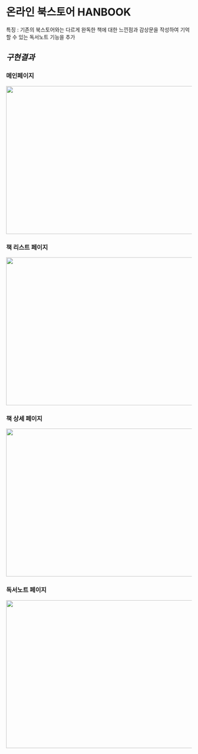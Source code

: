 # 온라인 북스토어 HANBOOK
특징 : 기존의 북스토어와는 다르게 완독한 책에 대한 느낀점과 감상문을 작성하여 기억할 수 있는 독서노트 기능을 추가    
         
            
## *구현결과*
### 메인페이지
<img src="https://user-images.githubusercontent.com/71022026/153985204-8c637428-f884-4a99-8886-bcdd040608c7.jpg" width="600" height="400"/>

### 책 리스트 페이지
<img src="https://user-images.githubusercontent.com/71022026/153985520-21e2a702-b621-4d25-ad16-775877e40b91.jpg" width="600" height="400"/>

### 책 상세 페이지
<img src="https://user-images.githubusercontent.com/71022026/153985799-2cf7a5a9-cb0b-4437-9a35-9a6d49b50c8e.jpg" width="600" height="400"/>

### 독서노트 페이지
<img src="https://user-images.githubusercontent.com/71022026/153985855-d59e043d-8409-4525-90a5-11b55789b796.jpg" width="600" height="400"/>
